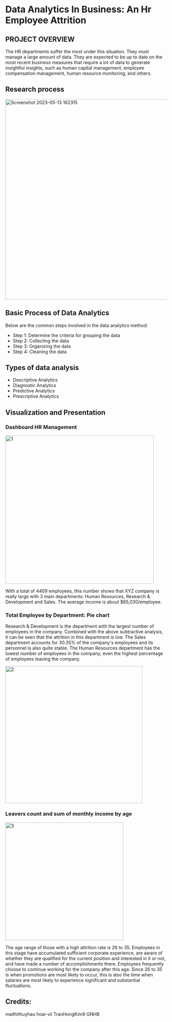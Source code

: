 # Data Analytics In Business: An Hr Employee Attrition
## PROJECT OVERVIEW
The HR departments suffer the most under this situation. They must manage a large amount of data. They are expected to be up to date on the most recent business measures that require a lot of data to generate insightful insights, such as human capital management, employee compensation management, human resource monitoring, and others.
## Research process
<img width="626" alt="Screenshot 2023-05-13 162315" src="https://github.com/maithithuyhau/DataAnalyticsInBusinessAnHrEmployeeAttrition/assets/93932176/f66b24d9-45b8-44b0-b814-327aa45f5b67">

## Basic Process of Data Analytics
Below are the common steps involved in the data analytics method:
- Step 1: Determine the criteria for grouping the data
- Step 2: Collecting the data
- Step 3: Organizing the data
- Step 4: Cleaning the data
## Types of data analysis
- Descriptive Analytics 
- Diagnostic Analytics 
- Predictive Analytics 
- Prescriptive Analytics
## Visualization and Presentation
### Dashboard HR Management

<img width="463" alt="1" src="https://github.com/maithithuyhau/DataAnalyticsInBusinessAnHrEmployeeAttrition/assets/93932176/3da5e727-8030-4679-beba-b9524aa90b42">

With a total of 4409 employees, this number shows that XYZ company is really large with 3 main departments: Human Resources, Research & Development and Sales. The average income is about $65,030/employee.
### Total Employee by Department: Pie chart
Research & Development is the department with the largest number of employees in the company. Combined with the above subtractive analysis, it can be seen that the attrition in this department is low.
The Sales department accounts for 30.35% of the company's employees and its personnel is also quite stable.
The Human Resources department has the lowest number of employees in the company, even the highest percentage of employees leaving the company.

<img width="428" alt="2" src="https://github.com/maithithuyhau/DataAnalyticsInBusinessAnHrEmployeeAttrition/assets/93932176/76b375cb-2d56-46ab-b444-384fcbddf131">

### Leavers count and sum of monthly income by age

<img width="368" alt="3" src="https://github.com/maithithuyhau/DataAnalyticsInBusinessAnHrEmployeeAttrition/assets/93932176/4a20ed6b-53dd-4ef2-bc44-1641e9ff7579">

The age range of those with a high attrition rate is 26 to 35. Employees in this stage have accumulated sufficient corporate experience, are aware of whether they are qualified for the current position and interested in it or not, and have made a number of accomplishments there. Employees frequently choose to continue working for the company after this age. 
Since 26 to 35 is when promotions are most likely to occur, this is also the time when salaries are most likely to experience significant and substantial fluctuations.

## Credits:
maithithuyhau
hoai-vii
TranHongKim9
GNHB
